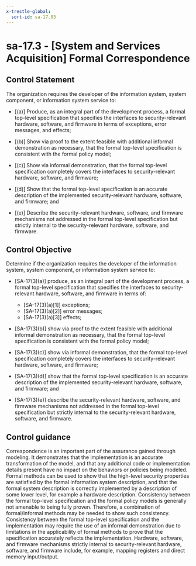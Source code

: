 ```yaml
---
x-trestle-global:
  sort-id: sa-17.03
---
```


# sa-17.3 - \[System and Services Acquisition\] Formal Correspondence

## Control Statement

The organization requires the developer of the information system, system component, or information system service to:

- \[(a)\] Produce, as an integral part of the development process, a formal top-level specification that specifies the interfaces to security-relevant hardware, software, and firmware in terms of exceptions, error messages, and effects;

- \[(b)\] Show via proof to the extent feasible with additional informal demonstration as necessary, that the formal top-level specification is consistent with the formal policy model;

- \[(c)\] Show via informal demonstration, that the formal top-level specification completely covers the interfaces to security-relevant hardware, software, and firmware;

- \[(d)\] Show that the formal top-level specification is an accurate description of the implemented security-relevant hardware, software, and firmware; and

- \[(e)\] Describe the security-relevant hardware, software, and firmware mechanisms not addressed in the formal top-level specification but strictly internal to the security-relevant hardware, software, and firmware.

## Control Objective

Determine if the organization requires the developer of the information system, system component, or information system service to:

- \[SA-17(3)(a)\] produce, as an integral part of the development process, a formal top-level specification that specifies the interfaces to security-relevant hardware, software, and firmware in terms of:

  - \[SA-17(3)(a)[1]\] exceptions;
  - \[SA-17(3)(a)[2]\] error messages;
  - \[SA-17(3)(a)[3]\] effects;

- \[SA-17(3)(b)\] show via proof to the extent feasible with additional informal demonstration as necessary, that the formal top-level specification is consistent with the formal policy model;

- \[SA-17(3)(c)\] show via informal demonstration, that the formal top-level specification completely covers the interfaces to security-relevant hardware, software, and firmware;

- \[SA-17(3)(d)\] show that the formal top-level specification is an accurate description of the implemented security-relevant hardware, software, and firmware; and

- \[SA-17(3)(e)\] describe the security-relevant hardware, software, and firmware mechanisms not addressed in the formal top-level specification but strictly internal to the security-relevant hardware, software, and firmware.

## Control guidance

Correspondence is an important part of the assurance gained through modeling. It demonstrates that the implementation is an accurate transformation of the model, and that any additional code or implementation details present have no impact on the behaviors or policies being modeled. Formal methods can be used to show that the high-level security properties are satisfied by the formal information system description, and that the formal system description is correctly implemented by a description of some lower level, for example a hardware description. Consistency between the formal top-level specification and the formal policy models is generally not amenable to being fully proven. Therefore, a combination of formal/informal methods may be needed to show such consistency. Consistency between the formal top-level specification and the implementation may require the use of an informal demonstration due to limitations in the applicability of formal methods to prove that the specification accurately reflects the implementation. Hardware, software, and firmware mechanisms strictly internal to security-relevant hardware, software, and firmware include, for example, mapping registers and direct memory input/output.
